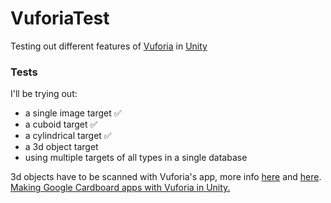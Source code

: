 # VuforiaTest
Testing out different features of [Vuforia](http://vuforia.com) in [Unity](http://unity3d.com)

### Tests
I'll be trying out:

* a single image target :white_check_mark:
* a cuboid target :white_check_mark:
* a cylindrical target :white_check_mark:
* a 3d object target
* using multiple targets of all types in a single database

3d objects have to be scanned with Vuforia's app, more info [here](https://library.vuforia.com/articles/Training/Vuforia-Object-Scanner-Users-Guide) and [here](https://library.vuforia.com/articles/Training/Object-Recognition). [Making Google Cardboard apps with Vuforia in Unity.](https://library.vuforia.com/articles/Solution/Integrating-Cardboard-to-the-ARVR-Sample)
